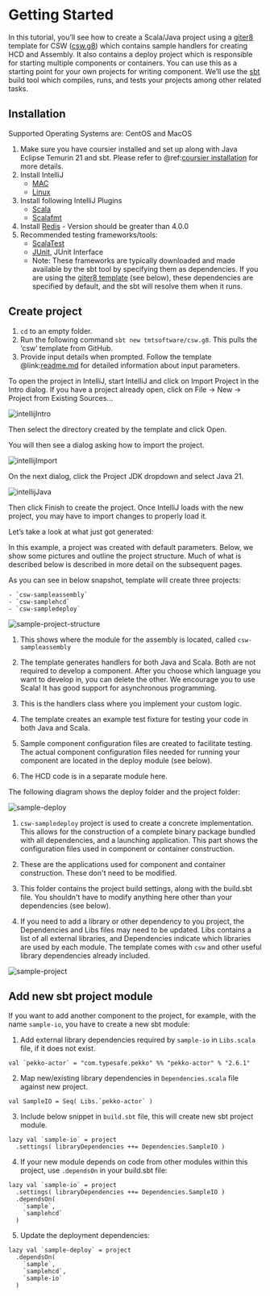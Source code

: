 # Getting Started

In this tutorial, you’ll see how to create a Scala/Java project using a [giter8](https://www.foundweekends.org/giter8/) template for CSW ([csw.g8](https://github.com/tmtsoftware/csw.g8)) which contains sample handlers for creating HCD and Assembly. 
It also contains a deploy project which is responsible for starting multiple components or containers. You can use this as a starting point for your own projects for writing component. 
We’ll use the [sbt](https://www.scala-sbt.org/1.x/docs/index.html) build tool which compiles, runs, and tests your projects among other related tasks.

## Installation
Supported Operating Systems are: CentOS and MacOS
 
1.  Make sure you have coursier installed and set up along with Java Eclipse Temurin 21 and sbt.
    Please refer to @ref:[coursier installation](../apps/csinstallation.md) for more details.
2. Install IntelliJ 
	- [MAC](https://www.jetbrains.com/idea/download/)
	- [Linux](https://www.jetbrains.com/idea/download/)
3. Install following IntelliJ Plugins
    - [Scala](https://plugins.jetbrains.com/plugin/1347-scala)
    - [Scalafmt](https://plugins.jetbrains.com/plugin/8236-scalafmt)
4. Install [Redis](https://redis.io/downloads/) - Version should be greater than 4.0.0
5. Recommended testing frameworks/tools: 
	- [ScalaTest](https://www.scalatest.org/)
	- [JUnit](https://junit.org/junit4/), JUnit Interface
	- Note: These frameworks are typically downloaded and made available by the sbt tool by specifying them as dependencies.
	If you are using the [giter8 template](https://github.com/tmtsoftware/csw.g8) (see below), these dependencies are specified by default, and the sbt
	will resolve them when it runs.  


## Create project

1.  `cd`  to an empty folder.
2.  Run the following command  `sbt new tmtsoftware/csw.g8`. This pulls the ‘csw’ template from GitHub.
3.  Provide input details when prompted. Follow the template @link:[readme.md](https://github.com/tmtsoftware/csw.g8/blob/master/README.md) for detailed information about input parameters.


To open the project in IntelliJ, start IntelliJ and click on Import Project in the Intro dialog.  If you have a project already open, click on File -> New -> Project from Existing Sources...   

![intellijIntro](../images/gettingstarted/intellijIntro.png)

Then select the directory created by the template and click Open.

You will then see a dialog asking how to import the project.  

![intellijImport](../images/gettingstarted/intellijImport.png)

On the next dialog, click the Project JDK dropdown and select Java 21.

![intellijJava](../images/gettingstarted/intellijJava.png)

Then click Finish to create the project.  Once IntelliJ loads with the new project, you may have to import changes
to properly load it.

Let’s take a look at what just got generated:

In this example, a project was created with default parameters.  Below, we show some pictures and outline the project 
structure.  Much of what is described below is described in more detail on the subsequent pages.

As you can see in below snapshot, template will create three projects:

    - `csw-sampleassembly`
    - `csw-samplehcd`
    - `csw-sampledeploy`
    
![sample-project-structure](../images/gettingstarted/sampleProjectLayout.png)

1. This shows where the module for the assembly is located, called `csw-sampleassembly`

2. The template generates handlers for both Java and Scala.  Both are not required to develop a 
component.  After you choose which language you want to develop in, you can delete the other.  We encourage you
to use Scala!  It has good support for asynchronous programming.

3. This is the handlers class where you implement your custom logic.

4. The template creates an example test fixture for testing your code in both Java and Scala.

5. Sample component configuration files are created to facilitate testing.  The actual component configuration files
needed for running your component are located in the deploy module (see below). 

6. The HCD code is in a separate module here.

The following diagram shows the deploy folder and the project folder:

![sample-deploy](../images/gettingstarted/sampleDeploy.png)

1.  `csw-sampledeploy` project is used to create a concrete implementation.  This allows for the construction of a complete binary
package bundled with all dependencies, and a launching application.  This part shows the configuration files used in
component or container construction.

2. These are the applications used for component and container construction.  These don't need to be modified.

3. This folder contains the project build settings, along with the build.sbt file.  You shouldn't have to modify anything
here other than your dependencies (see below).
 
4. If you need to add a library or other dependency to you project, the Dependencies and Libs files may need to be updated.
Libs contains a list of all external libraries, and Dependencies indicate which libraries are used by each module.  The
template comes with `csw` and other useful library dependencies already included. 

![sample-project](../images/gettingstarted/sampleProjectFolder.png)

## Add new sbt project module

If you want to add another component to the project, for example, with the name `sample-io`, you have to create a new sbt module:

1. Add external library dependencies required by `sample-io` in `Libs.scala` file, if it does not exist.
```
val `pekko-actor` = "com.typesafe.pekko" %% "pekko-actor" % "2.6.1"
```
2. Map new/existing library dependencies in `Dependencies.scala` file against new project.
```
val SampleIO = Seq( Libs.`pekko-actor` )
```
3. Include below snippet in `build.sbt` file, this will create new sbt project module.
```
lazy val `sample-io` = project
  .settings( libraryDependencies ++= Dependencies.SampleIO )
``` 
4. If your new module depends on code from other modules within this project, use `.dependsOn` in your build.sbt file:
``` 
lazy val `sample-io` = project
  .settings( libraryDependencies ++= Dependencies.SampleIO )
  .dependsOn(
    `sample`,
    `samplehcd`
  )
```
5. Update the deployment dependencies:
``` 
lazy val `sample-deploy` = project
  .dependsOn(
    `sample`,
    `samplehcd`,
    `sample-io`
  )
```
